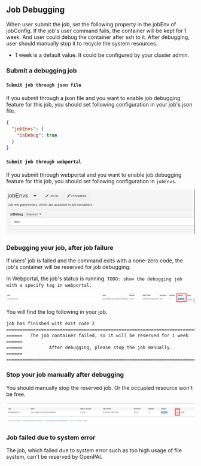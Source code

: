 ## Job Debugging

When user submit the job, set the following property in the jobEnv of jobConfig. If the job's user command fails, the container will be kept for 1 week. And user could debug the container after ssh to it. After debugging, user should manually stop it to recycle the system resources.

- 1 week is a default value. It could be configured by your cluster admin.


### Submit a debugging job 

#### ```Submit job through json file```

If you submit through a json file and you want to enable job debugging feature for this job, you should set following configuration in your job's json file.
```JSON
{
  "jobEnvs": {
    "isDebug": true
  }
}
```

#### ```Submit job through webportal```

If you submit through webportal and you want to enable job debugging feature for this job, you should set following configuration in ```jobEnvs```.

![webportal_submit_job](./pic/webportal-job-debugging.png)


### Debugging your job, after job failure


If users' job is failed and the command exits with a none-zero code, the job's container will be reserved for job debugging.

In Webportal, the job's status is running. ```TODO: show the debugging job with a specify tag in webportal.```  

![webportal_reserved_job_status](./pic/webportal-job-debugging-status.png)

You will find the log following in your job.

```text
job has finished with exit code 2
=============================================================================
======   The job container failed, so it will be reserved for 1 week   ======
======          After debugging, please stop the job manually.         ======
=============================================================================
``` 


### Stop your job manually after debugging

You should manually stop the reserved job. Or the occupied resource won't be free. 

![webportal_reserved_job_stop](./pic/webportal-job-debugging-stop.png)


### Job failed due to system error

The job, which failed due to system error such as too high usage of file system, can't be reserved by OpenPAI. 